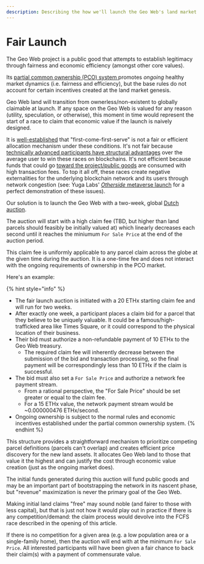 ```yaml
---
description: Describing the how we'll launch the Geo Web's land market fairly and why.
---
```


# Fair Launch

The Geo Web project is a public good that attempts to establish legitimacy through fairness and economic efficiency (amongst other core values).&#x20;

Its [partial common ownership (PCO) system ](partial-common-ownership.md)promotes _ongoing_ healthy market dynamics (i.e. fairness and efficiency), but the base rules do not account for certain incentives created at the land market genesis.&#x20;

Geo Web land will transition from ownerless/non-existent to globally claimable at launch. If any space on the Geo Web is valued for any reason (utility, speculation, or otherwise), this moment in time would represent the start of a race to claim that economic value if the launch is naively designed.

It is [well-established](https://www.paradigm.xyz/2021/10/a-guide-to-designing-effective-nft-launches) that "first-come-first-serve" is not a fair or efficient allocation mechanism under these conditions. It's not fair because [technically advanced participants have structural advantages](https://docs.flashbots.net/new-to-mev) over the average user to win these races on blockchains. It's not efficient because funds that could go [toward the project/public goods](network-funds.md) are consumed with high transaction fees. To top it all off, these races create negative externalities for the underlying blockchain network and its users through network congestion (see: Yuga Labs' [_Otherside_ metaverse launch](https://www.coindesk.com/business/2022/05/01/bayc-team-raises-285m-with-otherside-nfts-clogs-ethereum/) for a perfect demonstration of these issues).

Our solution is to launch the Geo Web with a two-week, global [Dutch auction](https://en.wikipedia.org/wiki/Dutch\_auction).

The auction will start with a high claim fee (TBD, but higher than land parcels should feasibly be initially valued at) which linearly decreases each second until it reaches the miniumum `For Sale Price` at the end of the auction period.&#x20;

This claim fee is uniformly applicable to any parcel claim across the globe at the given time during the auction. It is a one-time fee and does not interact with the ongoing requirements of ownership in the PCO market.&#x20;

Here's an example:

{% hint style="info" %}
* The fair launch auction is initiated with a 20 ETHx starting claim fee and will run for two weeks.
* After exactly one week, a participant places a claim bid for a parcel that they believe to be uniquely valuable. It could be a famous/high-trafficked area like Times Square, or it could correspond to the physical location of their business.
* Their bid must authorize a non-refundable payment of 10 ETHx to the Geo Web treasury.&#x20;
  * The required claim fee will inherently decrease between the submission of the bid and transaction processing, so the final payment will be correspondingly less than 10 ETHx if the claim is successful.
* The bid must also set a `For Sale Price` and authorize a network fee payment stream.
  * From a rational perspective, the "For Sale Price" should be set greater or equal to the claim fee.
  * For a 15 ETHx value, the network payment stream would be \~0.000000476 ETHx/second.
* Ongoing ownership is subject to the normal rules and economic incentives established under the partial common ownership system.
{% endhint %}

This structure provides a straightforward mechanism to prioritize competing parcel definitions (parcels can't overlap) and creates efficient price discovery for the new land assets. It allocates Geo Web land to those that value it the highest and can justify the cost through economic value creation (just as the ongoing market does).&#x20;

The initial funds generated during this auction will fund public goods and may be an important part of bootstrapping the network in its nascent phase, but "revenue" maximization is never the primary goal of the Geo Web.&#x20;

Making initial land claims "free" may sound noble (and fairer to those with less capital), but that is just not how it would play out in practice if there is any competition/demand: the claim process would devolve into the FCFS race described in the opening of this article.&#x20;

If there is no competition for a given area (e.g. a low population area or a single-family home), then the auction will end with at the minimum `For Sale Price`. All interested participants will have been given a fair chance to back their claim(s) with a payment of commensurate value.
